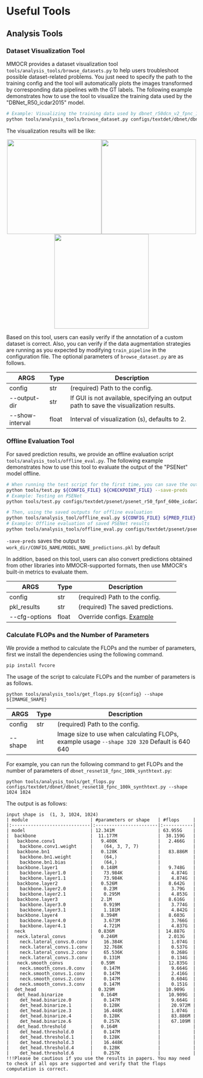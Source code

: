 # Useful Tools

## Analysis Tools

### Dataset Visualization Tool

MMOCR provides a dataset visualization tool `tools/analysis_tools/browse_datasets.py` to help users troubleshoot possible dataset-related problems. You just need to specify the path to the training config and the tool will automatically plots the images transformed by corresponding data pipelines with the GT labels. The following example demonstrates how to use the tool to visualize the training data used by the "DBNet_R50_icdar2015" model.

```Bash
# Example: Visualizing the training data used by dbnet_r50dcn_v2_fpnc_1200e_icadr2015
python tools/analysis_tools/browse_dataset.py configs/textdet/dbnet/dbnet_r50dcnv2_fpnc_1200e_icdar2015.py
```

The visualization results will be like:

<center class="half">
    <img src="https://user-images.githubusercontent.com/24622904/187611542-01e9aa94-fc12-4756-964b-a0e472522a3a.jpg" width="250"/><img src="https://user-images.githubusercontent.com/24622904/187611555-3f5ea616-863d-4538-884f-bccbebc2f7e7.jpg" width="250"/><img src="https://user-images.githubusercontent.com/24622904/187611581-88be3970-fbfe-4f62-8cdf-7a8a7786af29.jpg" width="250"/>
</center>

Based on this tool, users can easily verify if the annotation of a custom dataset is correct. Also, you can verify if the data augmentation strategies are running as you expected by modifying `train_pipeline` in the configuration file. The optional parameters of `browse_dataset.py` are as follows.

| ARGS            | Type  | Description                                                                           |
| --------------- | ----- | ------------------------------------------------------------------------------------- |
| config          | str   | (required) Path to the config.                                                        |
| --output-dir    | str   | If GUI is not available, specifying an output path to save the visualization results. |
| --show-interval | float | Interval of visualization (s), defaults to 2.                                         |

### Offline Evaluation Tool

For saved prediction results, we provide an offline evaluation script `tools/analysis_tools/offline_eval.py`. The following example demonstrates how to use this tool to evaluate the output of the "PSENet" model offline.

```Bash
# When running the test script for the first time, you can save the output of the model by specifying the --save-preds parameter
python tools/test.py ${CONFIG_FILE} ${CHECKPOINT_FILE} --save-preds
# Example: Testing on PSENet
python tools/test.py configs/textdet/psenet/psenet_r50_fpnf_600e_icdar2015.py epoch_600.pth --save-preds

# Then, using the saved outputs for offline evaluation
python tools/analysis_tool/offline_eval.py ${CONFIG_FILE} ${PRED_FILE}
# Example: Offline evaluation of saved PSENet results
python tools/analysis_tools/offline_eval.py configs/textdet/psenet/psenet_r50_fpnf_600e_icdar2015.py work_dirs/psenet_r50_fpnf_600e_icdar2015/epoch_600.pth_predictions.pkl
```

`-save-preds` saves the output to `work_dir/CONFIG_NAME/MODEL_NAME_predictions.pkl` by default

In addition, based on this tool, users can also convert predictions obtained from other libraries into MMOCR-supported formats, then use MMOCR's built-in metrics to evaluate them.

| ARGS          | Type  | Description                       |
| ------------- | ----- | --------------------------------- |
| config        | str   | (required) Path to the config.    |
| pkl_results   | str   | (required) The saved predictions. |
| --cfg-options | float | Override configs. [Example](<>)   |

### Calculate FLOPs and the Number of Parameters

We provide a method to calculate the FLOPs and the number of parameters, first we install the dependencies using the following command.

```shell
pip install fvcore
```

The usage of the script to calculate FLOPs and the number of parameters is as follows.

```shell
python tools/analysis_tools/get_flops.py ${config} --shape ${IMAMGE_SHAPE}
```

| ARGS    | Type | Description                                                                                  |
| ------- | ---- | -------------------------------------------------------------------------------------------- |
| config  | str  | (required) Path to the config.                                                               |
| --shape | int  | Image size to use when calculating FLOPs, example usage `--shape 320 320` Default is 640 640 |

For example, you can run the following command to get FLOPs and the number of parameters of `dbnet_resnet18_fpnc_100k_synthtext.py`:

```shell
python tools/analysis_tools/get_flops.py configs/textdet/dbnet/dbnet_resnet18_fpnc_100k_synthtext.py --shape 1024 1024
```

The output is as follows:

```shell
input shape is  (1, 3, 1024, 1024)
| module                       | #parameters or shape   | #flops     |
|:-----------------------------|:-----------------------|:-----------|
| model                        | 12.341M                | 63.955G    |
|  backbone                    |  11.177M               |  38.159G   |
|   backbone.conv1             |   9.408K               |   2.466G   |
|    backbone.conv1.weight     |    (64, 3, 7, 7)       |            |
|   backbone.bn1               |   0.128K               |   83.886M  |
|    backbone.bn1.weight       |    (64,)               |            |
|    backbone.bn1.bias         |    (64,)               |            |
|   backbone.layer1            |   0.148M               |   9.748G   |
|    backbone.layer1.0         |    73.984K             |    4.874G  |
|    backbone.layer1.1         |    73.984K             |    4.874G  |
|   backbone.layer2            |   0.526M               |   8.642G   |
|    backbone.layer2.0         |    0.23M               |    3.79G   |
|    backbone.layer2.1         |    0.295M              |    4.853G  |
|   backbone.layer3            |   2.1M                 |   8.616G   |
|    backbone.layer3.0         |    0.919M              |    3.774G  |
|    backbone.layer3.1         |    1.181M              |    4.842G  |
|   backbone.layer4            |   8.394M               |   8.603G   |
|    backbone.layer4.0         |    3.673M              |    3.766G  |
|    backbone.layer4.1         |    4.721M              |    4.837G  |
|  neck                        |  0.836M                |  14.887G   |
|   neck.lateral_convs         |   0.246M               |   2.013G   |
|    neck.lateral_convs.0.conv |    16.384K             |    1.074G  |
|    neck.lateral_convs.1.conv |    32.768K             |    0.537G  |
|    neck.lateral_convs.2.conv |    65.536K             |    0.268G  |
|    neck.lateral_convs.3.conv |    0.131M              |    0.134G  |
|   neck.smooth_convs          |   0.59M                |   12.835G  |
|    neck.smooth_convs.0.conv  |    0.147M              |    9.664G  |
|    neck.smooth_convs.1.conv  |    0.147M              |    2.416G  |
|    neck.smooth_convs.2.conv  |    0.147M              |    0.604G  |
|    neck.smooth_convs.3.conv  |    0.147M              |    0.151G  |
|  det_head                    |  0.329M                |  10.909G   |
|   det_head.binarize          |   0.164M               |   10.909G  |
|    det_head.binarize.0       |    0.147M              |    9.664G  |
|    det_head.binarize.1       |    0.128K              |    20.972M |
|    det_head.binarize.3       |    16.448K             |    1.074G  |
|    det_head.binarize.4       |    0.128K              |    83.886M |
|    det_head.binarize.6       |    0.257K              |    67.109M |
|   det_head.threshold         |   0.164M               |            |
|    det_head.threshold.0      |    0.147M              |            |
|    det_head.threshold.1      |    0.128K              |            |
|    det_head.threshold.3      |    16.448K             |            |
|    det_head.threshold.4      |    0.128K              |            |
|    det_head.threshold.6      |    0.257K              |            |
!!!Please be cautious if you use the results in papers. You may need to check if all ops are supported and verify that the flops computation is correct.
```
